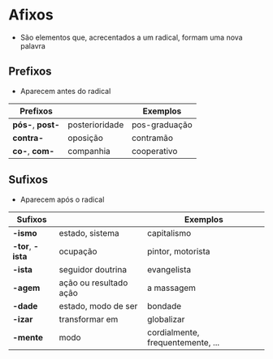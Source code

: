 # Afixos

* São elementos que, acrecentados a um radical, formam uma nova palavra

## Prefixos

* Aparecem antes do radical

| Prefixos | | Exemplos |
| -- | -- | -- |
| **pós-**, **post-** | posterioridade | pos-graduação |
| **contra-**         | oposição       | contramão     |
| **co-**, **com-**   | companhia      | cooperativo   |

## Sufixos

* Aparecem após o radical

| Sufixos | | Exemplos |
| -- | -- | -- |
| **-ismo**           | estado, sistema        | capitalismo |
| **-tor**, **-ista** | ocupação               | pintor, motorista |
| **-ista**           | seguidor doutrina      | evangelista |
| **-agem**           | ação ou resultado ação | a massagem |
| **-dade**           | estado, modo de ser    | bondade    |
| **-izar**           | transformar em         | globalizar |
| **-mente**          | modo                   | cordialmente, frequentemente, ... |
